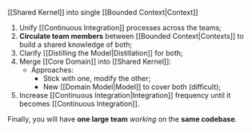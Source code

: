 [[Shared Kernel]] into single [[Bounded Context|Context]]

1. Unify [[Continuous Integration]] processes across the teams;
2. **Circulate team members** between [[Bounded Context|Contexts]] to build a shared knowledge of both;
3. Clarify [[Distilling the Model|Distillation]] for both;
4. Merge [[Core Domain]] into [[Shared Kernel]]:
	- Approaches:
		- Stick with one, modify the other;
		- New [[Domain Model|Model]] to cover both (difficult);
5. Increase [[Continuous Integration|Integration]] frequency until it becomes [[Continuous Integration]].

Finally, you will have **one large team** 
*working* on the **same codebase**.
